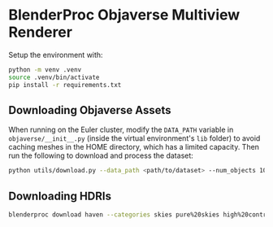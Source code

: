 # BlenderProc Objaverse Multiview Renderer

Setup the environment with:

```bash
python -m venv .venv
source .venv/bin/activate
pip install -r requirements.txt
```

## Downloading Objaverse Assets

When running on the Euler cluster, modify the ```DATA_PATH``` variable in ```objaverse/__init__.py``` (inside the virtual environment's ```lib``` folder) to avoid caching meshes in the HOME directory, which has a limited capacity. Then run the following to download and process the dataset:

```bash
python utils/download.py --data_path <path/to/dataset> --num_objects 100 --num_workers 32 --list_file obj_list.txt
```

## Downloading HDRIs

```bash
blenderproc download haven --categories skies pure%20skies high%20contrast midday --resolution 1k hdri/midday
```
